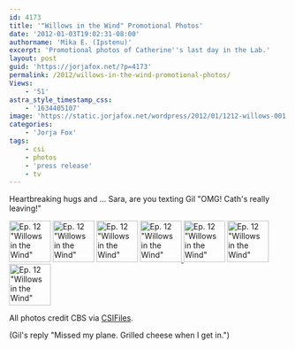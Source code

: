 ```yaml
---
id: 4173
title: '"Willows in the Wind" Promotional Photos'
date: '2012-01-03T19:02:31-08:00'
authorname: 'Mika E. (Ipstenu)'
excerpt: 'Promotional photos of Catherine''s last day in the Lab.'
layout: post
guid: 'https://jorjafox.net/?p=4173'
permalink: /2012/willows-in-the-wind-promotional-photos/
Views:
    - '51'
astra_style_timestamp_css:
    - '1634405107'
image: 'https://static.jorjafox.net/wordpress/2012/01/1212-willows-001.jpeg'
categories:
    - 'Jorja Fox'
tags:
    - csi
    - photos
    - 'press release'
    - tv
---
```


Heartbreaking hugs and ... Sara, are you texting Gil "OMG! Cath's really leaving!"

<a title="Ep. 12 " href="https://jorjafox.net/gallery/tv/csi/pub/s12/stills/1212-willows-001.jpg"><img src="https://jorjafox.net/gallery/cache/tv/csi/pub/s12/stills/1212-willows-001_200_cw200_ch200_thumb.jpg" alt="Ep. 12 &quot;Willows in the Wind&quot;" width="75" height="75" /></a> <a title="Ep. 12 " href="https://jorjafox.net/gallery/tv/csi/pub/s12/stills/1212-willows-002.jpg"><img src="https://jorjafox.net/gallery/cache/tv/csi/pub/s12/stills/1212-willows-002_200_cw200_ch200_thumb.jpg" alt="Ep. 12 &quot;Willows in the Wind&quot;" width="75" height="75" /></a> <a title="Ep. 12 " href="https://jorjafox.net/gallery/tv/csi/pub/s12/stills/1212-willows-003.jpg"><img src="https://jorjafox.net/gallery/cache/tv/csi/pub/s12/stills/1212-willows-003_200_cw200_ch200_thumb.jpg" alt="Ep. 12 &quot;Willows in the Wind&quot;" width="75" height="75" /></a> <a title="Ep. 12 " href="https://jorjafox.net/gallery/tv/csi/pub/s12/stills/1212-willows-004.jpg"><img src="https://jorjafox.net/gallery/cache/tv/csi/pub/s12/stills/1212-willows-004_200_cw200_ch200_thumb.jpg" alt="Ep. 12 &quot;Willows in the Wind&quot;" width="75" height="75" /> </a><a title="Ep. 12 " href="https://jorjafox.net/gallery/tv/csi/pub/s12/stills/1212-willows-005.jpg"><img src="https://jorjafox.net/gallery/cache/tv/csi/pub/s12/stills/1212-willows-005_200_cw200_ch200_thumb.jpg" alt="Ep. 12 &quot;Willows in the Wind&quot;" width="75" height="75" /></a> <a title="Ep. 12 " href="https://jorjafox.net/gallery/tv/csi/pub/s12/stills/1212-willows-006.jpg"><img src="https://jorjafox.net/gallery/cache/tv/csi/pub/s12/stills/1212-willows-006_200_cw200_ch200_thumb.jpg" alt="Ep. 12 &quot;Willows in the Wind&quot;" width="75" height="75" /></a> <a title="Ep. 12 " href="https://jorjafox.net/gallery/tv/csi/pub/s12/stills/1212-willows-007.jpg"><img src="https://jorjafox.net/gallery/cache/tv/csi/pub/s12/stills/1212-willows-007_200_cw200_ch200_thumb.jpg" alt="Ep. 12 &quot;Willows in the Wind&quot;" width="75" height="75" /></a>

All photos credit CBS via <a href="http://www.csifiles.com/content/2012/01/csi%E2%80%99-first-look-%E2%80%98willows-in-the-wind%E2%80%99/">CSIFiles</a>.

(Gil's reply "Missed my plane. Grilled cheese when I get in.")
